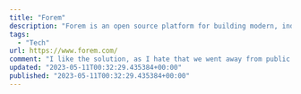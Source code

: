 ```yaml
---
title: "Forem"
description: "Forem is an open source platform for building modern, independent, and safe communities."
tags: 
  - "Tech"
url: https://www.forem.com/
comment: "I like the solution, as I hate that we went away from public forums. Every Community nowadays is on Slack or on Discord, aka not searchable."
updated: "2023-05-11T00:32:29.435384+00:00"
published: "2023-05-11T00:32:29.435384+00:00"
---
```

